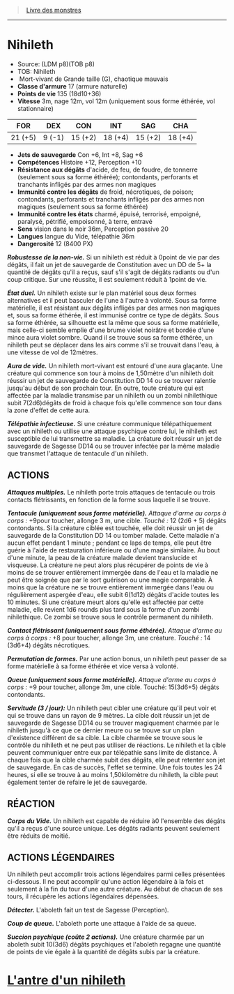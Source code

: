 ﻿> [Livre des monstres](tome_of_beasts.md)

---

# Nihileth

- Source: (LDM p8)(TOB p8)
- TOB: Nihileth
-  Mort-vivant de Grande taille (G), chaotique mauvais
- **Classe d'armure** 17 (armure naturelle)
- **Points de vie** 135 (18d10+36)
- **Vitesse** 3m, nage 12m, vol 12m (uniquement sous forme éthérée, vol stationnaire)

|FOR|DEX|CON|INT|SAG|CHA|
|---|---|---|---|---|---|
|21 (+5)|9 (-1)|15 (+2)|18 (+4)|15 (+2)|18 (+4)|

- **Jets de sauvegarde** Con +6, Int +8, Sag +6
- **Compétences** Histoire +12, Perception +10
- **Résistance aux dégâts** d'acide, de feu, de foudre, de tonnerre (seulement sous sa forme éthérée); contondants, perforants et tranchants infligés par des armes non magiques
- **Immunité contre les dégâts** de froid, nécrotiques, de poison; contondants, perforants et tranchants infligés par des armes non magiques (seulement sous sa forme éthérée)
- **Immunité contre les états** charmé, épuisé, terrorisé, empoigné, paralysé, pétrifié, empoisonné, à terre, entravé
- **Sens** vision dans le noir 36m, Perception passive 20
- **Langues** langue du Vide, télépathie 36m
- **Dangerosité** 12 (8400 PX)

**_Robustesse de la non-vie._** Si un nihileth est réduit à 0point de vie par des dégâts, il fait un jet de sauvegarde de Constitution avec un DD de 5+ la quantité de dégâts qu'il a reçus, sauf s'il s'agit de dégâts radiants ou d'un coup critique. Sur une réussite, il est seulement réduit à 1point de vie.

**_État duel._** Un nihileth existe sur le plan matériel sous deux formes alternatives et il peut basculer de l'une à l'autre à volonté. Sous sa forme matérielle, il est résistant aux dégâts infligés par des armes non magiques et, sous sa forme éthérée, il est immunisé contre ce type de dégâts. Sous sa forme éthérée, sa silhouette est la même que sous sa forme matérielle, mais celle-ci semble emplie d'une brume violet noirâtre et bordée d'une mince aura violet sombre. Quand il se trouve sous sa forme éthérée, un nihileth peut se déplacer dans les airs comme s'il se trouvait dans l'eau, à une vitesse de vol de 12mètres.

**_Aura de vide._** Un nihileth mort-vivant est entouré d'une aura glaçante. Une créature qui commence son tour à moins de 1,50mètre d'un nihileth doit réussir un jet de sauvegarde de Constitution DD 14 ou se trouver ralentie jusqu'au début de son prochain tour. En outre, toute créature qui est affectée par la maladie transmise par un nihileth ou un zombi nihilethique subit 7(2d6)dégâts de froid à chaque fois qu'elle commence son tour dans la zone d'effet de cette aura.

**_Télépathie infectieuse._** Si une créature communique télépathiquement avec un nihileth ou utilise une attaque psychique contre lui, le nihileth est susceptible de lui transmettre sa maladie. La créature doit réussir un jet de sauvegarde de Sagesse DD14 ou se trouver infectée par la même maladie que transmet l'attaque de tentacule d'un nihileth.

## ACTIONS

**_Attaques multiples._** Le nihileth porte trois attaques de tentacule ou trois contacts flétrissants, en fonction de la forme sous laquelle il se trouve.

**_Tentacule (uniquement sous forme matérielle)._** _Attaque d'arme au corps à corps :_ +9pour toucher, allonge 3 m, une cible. _Touché :_ 12 (2d6 + 5) dégâts contondants. Si la créature ciblée est touchée, elle doit réussir un jet de sauvegarde de la Constitution DD 14 ou tomber malade. Cette maladie n'a aucun effet pendant 1 minute ; pendant ce laps de temps, elle peut être guérie à l'aide de restauration inférieure ou d'une magie similaire. Au bout d'une minute, la peau de la créature malade devient translucide et visqueuse. La créature ne peut alors plus récupérer de points de vie à moins de se trouver entièrement immergée dans de l'eau et la maladie ne peut être soignée que par le sort guérison ou une magie comparable. À moins que la créature ne se trouve entièrement immergée dans l'eau ou régulièrement aspergée d'eau, elle subit 6(1d12) dégâts d'acide toutes les 10 minutes. Si une créature meurt alors qu'elle est affectée par cette maladie, elle revient 1d6 rounds plus tard sous la forme d'un zombi nihilethique. Ce zombi se trouve sous le contrôle permanent du nihileth.

**_Contact flétrissant (uniquement sous forme éthérée)._** _Attaque d'arme au corps à corps :_ +8 pour toucher, allonge 3m, une créature. _Touché :_ 14 (3d6+4) dégâts nécrotiques.

**_Permutation de formes._** Par une action bonus, un nihileth peut passer de sa forme matérielle à sa forme éthérée et vice versa à volonté.

**_Queue (uniquement sous forme matérielle)._** _Attaque d'arme au corps à corps :_ +9 pour toucher, allonge 3m, une cible. Touché: 15(3d6+5) dégâts contondants.

**_Servitude (3 / jour):_** Un nihileth peut cibler une créature qu'il peut voir et qui se trouve dans un rayon de 9 mètres. La cible doit réussir un jet de sauvegarde de Sagesse DD14 ou se trouver magiquement charmée par le nihileth jusqu'à ce que ce dernier meure ou se trouve sur un plan d'existence différent de sa cible. La cible charmée se trouve sous le contrôle du nihileth et ne peut pas utiliser de réactions. Le nihileth et la cible peuvent communiquer entre eux par télépathie sans limite de distance. À chaque fois que la cible charmée subit des dégâts, elle peut retenter son jet de sauvegarde. En cas de succès, l'effet se termine. Une fois toutes les 24 heures, si elle se trouve à au moins 1,50kilomètre du nihileth, la cible peut également tenter de refaire le jet de sauvegarde.

## RÉACTION

**_Corps du Vide._** Un nihileth est capable de réduire à0 l'ensemble des dégâts qu'il a reçus d'une source unique. Les dégâts radiants peuvent seulement être réduits de moitié.

## ACTIONS LÉGENDAIRES

Un nihileth peut accomplir trois actions légendaires parmi celles présentées ci-dessous. Il ne peut accomplir qu'une action légendaire à la fois et seulement à la fin du tour d'une autre créature. Au début de chacun de ses tours, il récupère les actions légendaires dépensées.

**_Détecter._** L'aboleth fait un test de Sagesse (Perception).

**_Coup de queue._** L'aboleth porte une attaque à l'aide de sa queue.

**_Succion psychique (coûte 2 actions)._** Une créature charmée par un aboleth subit 10(3d6) dégâts psychiques et l'aboleth regagne une quantité de points de vie égale à la quantité de dégâts subis par la créature.

# [L'antre d'un nihileth](tome_of_beasts_lantre_dun_nihileth.md)

